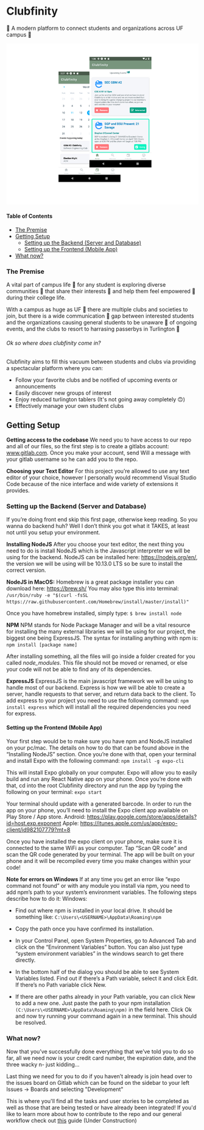 # Clubfinity

:rocket: A modern platform to connect students and organizations across UF campus :crocodile:

![clubfinity](/Frontend/assets/images/clubfinity.png)

#### Table of Contents
- [The Premise](#the-premise)
- [Getting Setup](#getting-setup)
  - [Setting up the Backend (Server and Database)](#setting-up-the-backend-server-and-database)
  - [Setting up the Frontend (Mobile App)](#setting-up-the-frontend-mobile-app)
- [What now?](#what-now)


### The Premise

A vital part of campus life :school: for any student is exploring diverse communities 🙌 that share their interests 🦸 and help them feel empowered :muscle: during their college life. 

With a campus as huge as UF 🐊 there are multiple clubs and societies to join, but there is a wide communication 📢 gap between interested students and the organizations causing general students to be unaware 🤷 of ongoing events, and the clubs to resort to harrasing passerbys in Turlington 😤 ‍ 

###### Ok so where does clubfinity come in?
Clubfinity aims to fill this vacuum between students and clubs via providing a spectacular platform where you can:

- Follow your favorite clubs and be notified of upcoming events or announcements
- Easily discover new groups of interest
- Enjoy reduced turlington tablers (It's not going away completely 🙃)
- Effectively manage your own student clubs

## Getting Setup

**Getting access to the codebase**
We need you to have access to our repo and all of our files, so the first step is to create a
gitlabs account: www.gitlab.com. Once you make your account, send Will a message with your
gitlab username so he can add you to the repo.

**Choosing your Text Editor**
For this project you’re allowed to use any text editor of your choice, however I personally would
recommend Visual Studio Code because of the nice interface and wide variety of extensions it
provides.

### Setting up the Backend (Server and Database)
If you’re doing front end skip this first page, otherwise keep reading. So you wanna do backend
huh? Well I don’t think you got what it TAKES, at least not until you setup your environment.

**Installing NodeJS**
After you choose your text editor, the next thing you need to do is install NodeJS which is the
Javascript interpreter we will be using for the backend. NodeJS can be installed here:
https://nodejs.org/en/, the version we will be using will be 10.13.0 LTS so be sure to install the
correct version.

**NodeJS in MacOS:**
Homebrew is a great package installer you can download here: https://brew.sh/
You may also type this into terminal:
`/usr/bin/ruby -e "$(curl -fsSL https://raw.githubusercontent.com/Homebrew/install/master/install)"`

Once you have homebrew installed, simply type:
`$ brew install node`

**NPM**
NPM stands for Node Package Manager and will be a vital resource for installing the many
external libraries we will be using for our project, the biggest one being ExpressJS. The syntax
for installing anything with npm is:
`npm install [package name]`

After installing something, all the files will go inside a folder created for you called
_node_modules_. This file should not be moved or renamed, or else your code will not be able to
find any of its dependencies.

**ExpressJS**
ExpressJS is the main javascript framework we will be using to handle most of our backend.
Express is how we will be able to create a server, handle requests to that server, and return
data back to the client. 
To add express to your project you need to use the following command:
`npm install express`
which will install all the required dependencies you need for express.

#### Setting up the Frontend (Mobile App)
Your first step would be to make sure you have npm and NodeJS installed on your pc/mac. The
details on how to do that can be found above in the “Installing NodeJS” section. Once you’re
done with that, open your terminal and install Expo with the following command:
`npm install -g expo-cli`

This will install Expo globally on your computer. Expo will allow you to easily build and run any
React Native app on your phone. Once you’re done with that, cd into the root Clubfinity
directory and run the app by typing the following on your terminal:
`expo start`

Your terminal should update with a generated barcode. In order to run the app on your phone,
you’ll need to install the Expo client app available on Play Store / App store.
Android: https://play.google.com/store/apps/details?id=host.exp.exponent
Apple: https://itunes.apple.com/us/app/expo-client/id982107779?mt=8

Once you have installed the expo client on your phone, make sure it is connected to the same
WiFi as your computer. Tap “Scan QR code” and scan the QR code generated by your terminal.
The app will be built on your phone and it will be recompiled every time you make changes
within your code!

**Note for errors on Windows** 
If at any time you get an error like “expo command not found” or with any module you
install via npm, you need to add npm’s path to your system’s environment variables. The following steps describe how to do it:
Windows:
- Find out where npm is installed in your local drive. It should be something like:
  `C:\Users\<USERNAME>\AppData\Roaming\npm`
  
- Copy the path once you have confirmed its installation.
- In your Control Panel, open System Properties, go to Advanced Tab and click on the
  “Environment Variables” button. You can also just type “system environment variables”
  in the windows search to get there directly.
- In the bottom half of the dialog you should be able to see System Variables listed. Find
  out if there’s a Path variable, select it and click Edit. If there’s no Path variable click New.
- If there are other paths already in your Path variable, you can click New to add a new one. Just paste the path to your npm installation 
  `(C:\Users\<USERNAME>\AppData\Roaming\npm)` in the field here. Click Ok and now try running your command again in a new terminal. This should be resolved.


### What now?
Now that you’ve successfully done everything that we’ve told you to do so far, all we need now is your credit card number, the expiration date, and the three wacky n- just kidding...

Last thing we need for you to do if you haven’t already is join head over to the issues board on Gitlab which can be found on the sidebar to your left Issues -> Boards and selecting "Development"

This is where you'll find all the tasks and user stories to be completed as well as those that are being tested or have already been integrated! If you'd like to learn more about how to contribute to the repo and our general workflow check out [this](#) guide (Under Construction)
